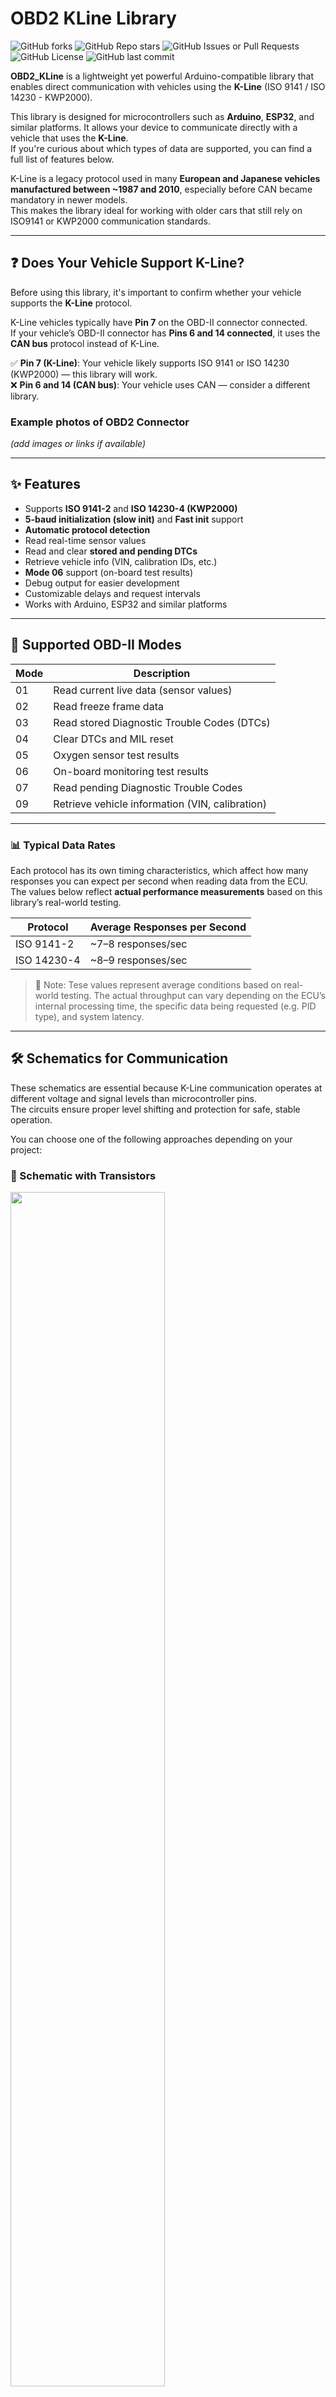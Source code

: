 # OBD2 KLine Library

![GitHub forks](https://img.shields.io/github/forks/muki01/OBD2_KLine_Library?style=flat)
![GitHub Repo stars](https://img.shields.io/github/stars/muki01/OBD2_KLine_Library?style=flat)
![GitHub Issues or Pull Requests](https://img.shields.io/github/issues/muki01/OBD2_KLine_Library?style=flat)
![GitHub License](https://img.shields.io/github/license/muki01/OBD2_KLine_Library?style=flat)
![GitHub last commit](https://img.shields.io/github/last-commit/muki01/OBD2_KLine_Library)

**OBD2_KLine** is a lightweight yet powerful Arduino-compatible library that enables direct communication with vehicles using the **K-Line** (ISO 9141 / ISO 14230 - KWP2000).

This library is designed for microcontrollers such as **Arduino**, **ESP32**, and similar platforms. It allows your device to communicate directly with a vehicle that uses the **K-Line**.  
If you're curious about which types of data are supported, you can find a full list of features below.

K-Line is a legacy protocol used in many **European and Japanese vehicles manufactured between ~1987 and 2010**, especially before CAN became mandatory in newer models.  
This makes the library ideal for working with older cars that still rely on ISO9141 or KWP2000 communication standards.

---

## ❓ Does Your Vehicle Support K-Line?

Before using this library, it's important to confirm whether your vehicle supports the **K-Line** protocol.

K-Line vehicles typically have **Pin 7** on the OBD-II connector connected.  
If your vehicle’s OBD-II connector has **Pins 6 and 14 connected**, it uses the **CAN bus** protocol instead of K-Line.

✅ **Pin 7 (K-Line)**: Your vehicle likely supports ISO 9141 or ISO 14230 (KWP2000) — this library will work.  
❌ **Pin 6 and 14 (CAN bus)**: Your vehicle uses CAN — consider a different library.

### Example photos of OBD2 Connector
*(add images or links if available)*

---

## ✨ Features

- Supports **ISO 9141-2** and **ISO 14230-4 (KWP2000)**
- **5-baud initialization (slow init)** and **Fast init** support
- **Automatic protocol detection**
- Read real-time sensor values
- Read and clear **stored and pending DTCs**
- Retrieve vehicle info (VIN, calibration IDs, etc.)
- **Mode 06** support (on-board test results)
- Debug output for easier development
- Customizable delays and request intervals
- Works with Arduino, ESP32 and similar platforms

---

## 📡 Supported OBD-II Modes

| Mode | Description                                      |
|------|--------------------------------------------------|
| 01   | Read current live data (sensor values)           |
| 02   | Read freeze frame data                           |
| 03   | Read stored Diagnostic Trouble Codes (DTCs)      |
| 04   | Clear DTCs and MIL reset                         |
| 05   | Oxygen sensor test results                       |
| 06   | On-board monitoring test results                 |
| 07   | Read pending Diagnostic Trouble Codes            |
| 09   | Retrieve vehicle information (VIN, calibration)  |

---

### 📊 Typical Data Rates

Each protocol has its own timing characteristics, which affect how many responses you can expect per second when reading data from the ECU. The values below reflect **actual performance measurements** based on this library’s real-world testing.

| Protocol     | Average Responses per Second |
|--------------|-------------------------------|
| ISO 9141-2   | ~7–8 responses/sec            |
| ISO 14230-4  | ~8–9 responses/sec            |

> 🔎 Note: Tese values represent average conditions based on real-world testing. The actual throughput can vary depending on the ECU’s internal processing time, the specific data being requested (e.g. PID type), and system latency.

---

## 🛠️ Schematics for Communication

These schematics are essential because K-Line communication operates at different voltage and signal levels than microcontroller pins.  
The circuits ensure proper level shifting and protection for safe, stable operation.

You can choose one of the following approaches depending on your project:

### 🔹 Schematic with Transistors
<img src="https://github.com/muki01/OBD2_K-line_Reader/blob/main/Schematics/Transistor%20Schematic.png" width=70%>

- **R6 3kΩ** is for **3.3V MCUs**. Use **5.3kΩ** for **5V** systems.
- **R4** is often used as **1kΩ**, but the K-Line standard recommends **510Ω**. Either option will work, but **510Ω** is more compliant with the standard.

### 🔹 Schematic with L9637D
<img src="https://github.com/muki01/OBD2_K-line_Reader/blob/main/Schematics/L9637D.png" width=70%>

The **L9637D** is a dedicated K-Line transceiver chip that simplifies the interface circuit, reducing part count and improving signal reliability.

---
